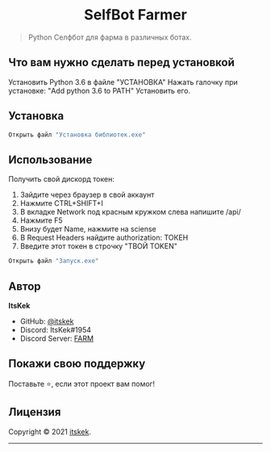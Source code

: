 <h1 align="center">SelfBot Farmer</h1>


> Python Селфбот для фарма в различных ботах.


## Что вам нужно сделать перед установкой

Установить Python 3.6 в файле "УСТАНОВКА"
Нажать галочку при установке: "Add python 3.6 to PATH"
Установить его.

## Установка

```sh
Открыть файл "Установка библиотек.exe"
```

## Использование
Получить свой дискорд токен:
1. Зайдите через браузер в свой аккаунт
2. Нажмите CTRL+SHIFT+I
3. В вкладке Network под красным кружком слева напишите /api/
4. Нажмите F5
5. Внизу будет Name, нажмите на sciense
6. В Request Headers найдите authorization: ТОКЕН
7. Введите этот токен в строчку "ТВОЙ TOKEN"
```sh
Открыть файл "Запуск.exe"
```

## Автор

**ItsKek**

* GitHub: [@itskek](https://github.com/itskek)
* Discord: ItsKek#1954
* Discord Server: [FARM](https://discord.gg/YT7VnsYCyg)


## Покажи свою поддержку

Поставьте ⭐️, если этот проект вам помог!

## Лицензия

Copyright © 2021 [itskek](https://github.com/itskek).<br />

***
